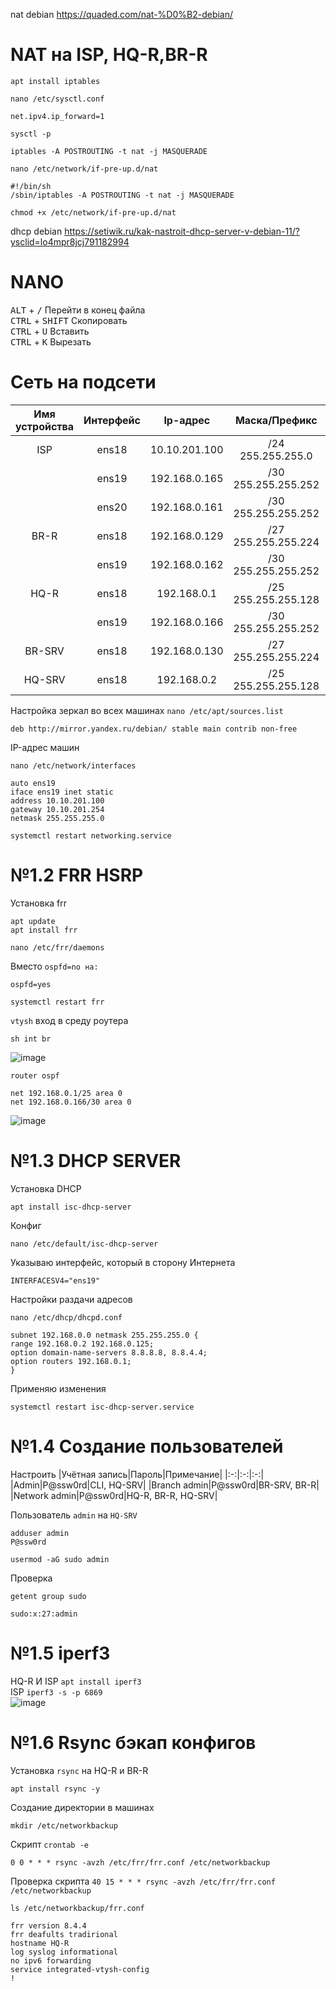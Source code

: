 nat debian https://quaded.com/nat-%D0%B2-debian/
# NAT на ISP, HQ-R,BR-R
```
apt install iptables
```
```
nano /etc/sysctl.conf
```
```
net.ipv4.ip_forward=1
```
```
sysctl -p
```
```
iptables -A POSTROUTING -t nat -j MASQUERADE
```
```
nano /etc/network/if-pre-up.d/nat
```
```
#!/bin/sh
/sbin/iptables -A POSTROUTING -t nat -j MASQUERADE
```
```
chmod +x /etc/network/if-pre-up.d/nat
```
dhcp debian https://setiwik.ru/kak-nastroit-dhcp-server-v-debian-11/?ysclid=lo4mpr8jcj791182994  
# NANO
<kbd>ALT</kbd> + <kbd>/</kbd> Перейти в конец файла  
<kbd>CTRL</kbd> + <kbd>SHIFT</kbd> Скопировать  
<kbd>CTRL</kbd> + <kbd>U</kbd> Вставить  
<kbd>CTRL</kbd> + <kbd>K</kbd> Вырезать  

# Сеть на подсети

|Имя устройства |Интерфейс |Ip-адрес |Маска/Префикс |Шлюз |
|:-:|:-:|:-:|:-:|:-:|
|ISP|ens18|10.10.201.100|/24 255.255.255.0|10.10.201.254|
||ens19|192.168.0.165|/30 255.255.255.252|              |
||ens20|192.168.0.161|/30 255.255.255.252||
|BR-R|ens18|192.168.0.129|/27 255.255.255.224||
||ens19|192.168.0.162|/30 255.255.255.252|192.168.0.161|
|HQ-R|ens18|192.168.0.1|/25 255.255.255.128||
||ens19|192.168.0.166|/30 255.255.255.252|192.168.0.165|
|BR-SRV|ens18|192.168.0.130|/27 255.255.255.224|192.168.0.129|
|HQ-SRV|ens18|192.168.0.2|/25 255.255.255.128|192.168.0.1|

Настройка зеркал во всех машинах `nano /etc/apt/sources.list`
```
deb http://mirror.yandex.ru/debian/ stable main contrib non-free
```
IP-адрес машин
```
nano /etc/network/interfaces
```

```
auto ens19
iface ens19 inet static
address 10.10.201.100
gateway 10.10.201.254
netmask 255.255.255.0
```
```
systemctl restart networking.service
```
# №1.2 FRR HSRP
Установка frr
```
apt update
apt install frr
```
```
nano /etc/frr/daemons
```
Вместо `ospfd=no на:`
```
ospfd=yes
```
```
systemctl restart frr
```
`vtysh` вход в среду роутера
```
sh int br
```
![image](https://github.com/abdurrah1m/DEMO2024/assets/148451230/ca535ac1-459f-4acc-9fcb-83950433a26c)
```
router ospf
```
```
net 192.168.0.1/25 area 0
net 192.168.0.166/30 area 0
```
![image](https://github.com/abdurrah1m/DEMO2024/assets/148451230/f4cf7421-7973-4ab9-b5c8-b06b8ff5f528)

# №1.3 DHCP SERVER

Установка DHCP
```
apt install isc-dhcp-server
```
Конфиг 
```
nano /etc/default/isc-dhcp-server  
```
Указываю интерфейс, который в сторону Интернета 
```
INTERFACESV4="ens19"
```
Настройки раздачи адресов  
```
nano /etc/dhcp/dhcpd.conf
```

```
subnet 192.168.0.0 netmask 255.255.255.0 {
range 192.168.0.2 192.168.0.125;
option domain-name-servers 8.8.8.8, 8.8.4.4;
option routers 192.168.0.1;
}
```
Применяю изменения
```
systemctl restart isc-dhcp-server.service
```
# №1.4 Создание пользователей  
Настроить
|Учётная запись|Пароль|Примечание|
|:-:|:-:|:-:|
|Admin|P@ssw0rd|CLI, HQ-SRV|
|Branch admin|P@ssw0rd|BR-SRV, BR-R|
|Network admin|P@ssw0rd|HQ-R, BR-R, HQ-SRV|

Пользователь `admin` на `HQ-SRV`
```
adduser admin
P@ssw0rd
```
```
usermod -aG sudo admin
```
Проверка
```
getent group sudo
```
```
sudo:x:27:admin
```

# №1.5 iperf3
HQ-R И ISP `apt install iperf3`  
ISP `iperf3 -s -p 6869`  
![image](https://github.com/abdurrah1m/DEMO2024/assets/148451230/21d9e3c2-8d73-4b69-8615-5d2fb2a2b3b1)

# №1.6 Rsync бэкап конфигов
Установка `rsync` на HQ-R и BR-R
```
apt install rsync -y
```
Создание директории в машинах
```
mkdir /etc/networkbackup
```
Скрипт `crontab -e`
```
0 0 * * * rsync -avzh /etc/frr/frr.conf /etc/networkbackup
```
Проверка скрипта `40 15 * * * rsync -avzh /etc/frr/frr.conf /etc/networkbackup`
```
ls /etc/networkbackup/frr.conf
```

```
frr version 8.4.4
frr deafults tradirional
hostname HQ-R
log syslog informational
no ipv6 forwarding
service integrated-vtysh-config
!
```
